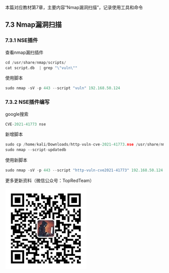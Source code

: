 本篇对应教材第7章，主要内容“Nmap漏洞扫描”，记录使用工具和命令

## 7.3 Nmap漏洞扫描

### 7.3.1 NSE插件

查看nmap漏扫插件

```python
cd /usr/share/nmap/scripts/
cat script.db  | grep "\"vuln\""
```

使用脚本

```python
sudo nmap -sV -p 443 --script "vuln" 192.168.50.124
```

### 7.3.2 NSE插件编写

google搜索

```python
CVE-2021-41773 nse
```

新增脚本

```python
sudo cp /home/kali/Downloads/http-vuln-cve-2021-41773.nse /usr/share/nmap/scripts/http-vuln-cve2021-41773.nse
sudo nmap --script-updatedb
```

使用新脚本

```python
sudo nmap -sV -p 443 --script "http-vuln-cve2021-41773" 192.168.50.124
```

更多更新资料（微信公众号：TopRedTeam）

![](./qrcode.jpg)
